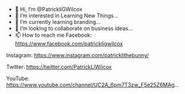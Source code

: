- 👋 Hi, I’m @PatrickliGWilcox
- 👀 I’m interested in Learning New Things...
- 🌱 I’m currently learning branding...
- 💞️ I’m looking to collaborate on business ideas...
- 📫 How to reach me Facebook:
https://www.facebook.com/patrickligwilcox

Instagram: 
https://www.instagram.com/patricklithebunny/

Twitter:
https://twitter.com/PatrickLiWilcox

YouTube:
https://www.youtube.com/channel/UC2A_6pm7T3zw_F5e25Z6MAg...

<!---
PatrickliGWilcox/PatrickliGWilcox is a ✨ special ✨ repository because its `README.md` (this file) appears on your GitHub profile.
You can click the Preview link to take a look at your changes.
--->
